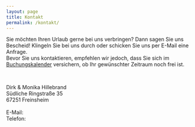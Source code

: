 ```yaml
---
layout: page
title: Kontakt
permalink: /kontakt/
---
```


Sie möchten Ihren Urlaub gerne bei uns verbringen? Dann sagen Sie uns Bescheid! Klingeln Sie bei uns durch oder schicken Sie uns per E-Mail eine Anfrage.\
Bevor Sie uns kontaktieren, empfehlen wir jedoch, dass Sie sich im [Buchungskalender](buchen.md) versichern, ob Ihr gewünschter Zeitraum noch frei ist.

<br/>

<p class="message" style="width: 50%;">
  Dirk & Monika Hillebrand <br/>
  Südliche Ringstraße 35 <br/>
  67251 Freinsheim  <br/><br/>
  E-Mail: <br/>
  Telefon:
</p>
